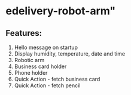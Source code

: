 # edelivery-robot-arm"
## Features:
1. Hello message on startup
2. Display humidity, temperature, date and time
3. Robotic arm
4. Business card holder
5. Phone holder
6. Quick Action - fetch business card
7. Quick Action - fetch pencil
